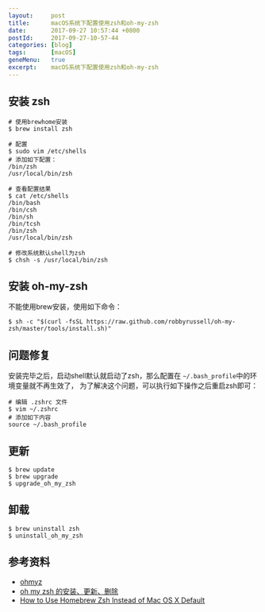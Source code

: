 ```yaml
---
layout:     post
title:      macOS系统下配置使用zsh和oh-my-zsh
date:       2017-09-27 10:57:44 +0800
postId:     2017-09-27-10-57-44
categories: [blog]
tags:       [macOS]
geneMenu:   true
excerpt:    macOS系统下配置使用zsh和oh-my-zsh
---
```


## 安装 zsh


```shell
# 使用brewhome安装
$ brew install zsh

# 配置
$ sudo vim /etc/shells
# 添加如下配置：
/bin/zsh
/usr/local/bin/zsh

# 查看配置结果
$ cat /etc/shells
/bin/bash
/bin/csh
/bin/sh
/bin/tcsh
/bin/zsh
/usr/local/bin/zsh

# 修改系统默认shell为zsh
$ chsh -s /usr/local/bin/zsh
```

## 安装 oh-my-zsh

不能使用brew安装，使用如下命令：
```shell
$ sh -c "$(curl -fsSL https://raw.github.com/robbyrussell/oh-my-zsh/master/tools/install.sh)"
```

## 问题修复

安装完毕之后，启动shell默认就启动了zsh，那么配置在 `~/.bash_profile`中的环境变量就不再生效了，
为了解决这个问题，可以执行如下操作之后重启zsh即可：

```shell
# 编辑 .zshrc 文件
$ vim ~/.zshrc
# 添加如下内容
source ~/.bash_profile
```

## 更新

```shell
$ brew update
$ brew upgrade
$ upgrade_oh_my_zsh
```

## 卸载

```shell
$ brew uninstall zsh
$ uninstall_oh_my_zsh
```

## 参考资料

* [ohmyz](http://ohmyz.sh/)
* [oh my zsh 的安装、更新、删除](http://www.jianshu.com/p/4eb7d5ec4515)
* [How to Use Homebrew Zsh Instead of Mac OS X Default](https://zanshin.net/2013/09/03/how-to-use-homebrew-zsh-instead-of-max-os-x-default/)
